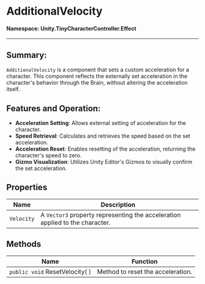 ﻿# AdditionalVelocity

#### **Namespace**: Unity.TinyCharacterController.Effect
---

## Summary:
`AdditionalVelocity` is a component that sets a custom acceleration for a character. This component reflects the externally set acceleration in the character's behavior through the Brain, without altering the acceleration itself.

## Features and Operation:
- **Acceleration Setting**: Allows external setting of acceleration for the character.
- **Speed Retrieval**: Calculates and retrieves the speed based on the set acceleration.
- **Acceleration Reset**: Enables resetting of the acceleration, returning the character's speed to zero.
- **Gizmo Visualization**: Utilizes Unity Editor's Gizmos to visually confirm the set acceleration.

## Properties
| Name | Description |
|------------------|------|
| `Velocity` | A `Vector3` property representing the acceleration applied to the character. |

## Methods
| Name | Function |
|------------------|------|
|  ``public void`` ResetVelocity( )  | Method to reset the acceleration. |
